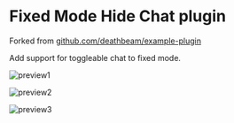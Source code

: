 # Fixed Mode Hide Chat plugin


Forked from [github.com/deathbeam/example-plugin](https://github.com/deathbeam/example-plugin/tree/fixed-mode-hide-chat)

Add support for toggleable chat to fixed mode.

![preview1](https://user-images.githubusercontent.com/5115805/40887704-bafe3c30-674c-11e8-997c-68d85b48af98.gif)

![preview2](https://user-images.githubusercontent.com/5115805/40928748-b2582dee-6822-11e8-8ff3-69088afba24c.png)

![preview3](https://user-images.githubusercontent.com/5115805/41188317-bca8737a-6bbb-11e8-9ec5-88395ddd1867.png)
